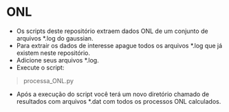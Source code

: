 # ONL

- Os scripts deste repositório extraem dados ONL de um conjunto de arquivos *.log do gaussian.
- Para extrair os dados de interesse apague todos os arquivos *.log que já existem neste repositório.
- Adicione seus arquivos *.log.
- Execute o script: 

> processa_ONL.py

- Após a execução do script você terá um novo diretório chamado de resultados com arquivos *.dat com
todos os processos ONL calculados.
